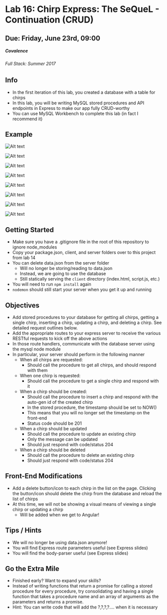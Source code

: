 # Lab 16: Chirp Express: The SeQueL - Continuation (CRUD)
## Due: Friday, June 23rd, 09:00
##### Covalence
###### Full Stack: Summer 2017

## Info
* In the first iteration of this lab, you created a database with a table for chirps
* In this lab, you will be writing MySQL stored procedures and API endpoints in Express to make our app fully CRUD-worthy
* You can use MySQL Workbench to complete this lab (in fact I recommend it)

## Example 
![Alt text](/chirp-1.png?raw=true "Example of Chirper")

![Alt text](/chirp-2.png?raw=true "Example of Chirper")

![Alt text](/chirp-3.png?raw=true "Example of Chirper")

![Alt text](/chirp-4.png?raw=true "Example of Chirper")

![Alt text](/chirp-5.png?raw=true "Example of Chirper")

![Alt text](/chirp-6.png?raw=true "Example of Chirper")

![Alt text](/chirp-7.png?raw=true "Example of Chirper")

![Alt text](/chirp-8.png?raw=true "Example of Chirper")

## Getting Started
* Make sure you have a .gitignore file in the root of this repository to ignore node_modules
* Copy your package.json, client, and server folders over to this project from lab 14
* You can delete data.json from the server folder
    * Will no longer be storing/reading to data.json
    * Instead, we are going to use the database
    * Still statically serving the `client` directory (index.html, script.js, etc.)
* You will need to run `npm install` again
* `nodemon` should still start your server when you get it up and running

## Objectives
* Add stored procedures to your database for getting all chirps, getting a single chirp, inserting a chirp, updating a chirp, and deleting a chirp. See detailed request outlines below.
* Add the appropriate routes to your express server to receive the various RESTful requests to kick off the above actions
* In those route handlers, communicate with the database server using the mysql node module
* In particular, your server should perform in the following manner
    * When all chirps are requested:
        * Should call the procedure to get all chirps, and should respond with them
    * When one chirp is requested:
        * Should call the procedure to get a single chirp and respond with it
    * When a chirp should be created:
        * Should call the procedure to insert a chirp and respond with the auto-gen id of the created chirp
        * In the stored procedure, the timestamp should be set to NOW()
        * This means that you will no longer set the timestamp on the front-end
        * Status code should be 201
    * When a chirp should be updated
        * Should call the procedure to update an existing chirp
        * Only the message can be updated
        * Should just respond with code/status 204
    * When a chirp should be deleted
        * Should call the procedure to delete an existing chirp
        * Should just respond with code/status 204

## Front-End Modifications
* Add a delete button/icon to each chirp in the list on the page. Clicking the button/icon should delete the chirp from the database and reload the list of chirps
* At this time, we will not be showing a visual means of viewing a single chirp or updating a chirp
    * Will be added when we get to Angular!

## Tips / Hints
* We will no longer be using data.json anymore!
* You will find Express route parameters useful (see Express slides)
* You will find the body-parser useful (see Express slides)

## Go the Extra Mile
* Finished early? Want to expand your skills?
* Instead of writing functions that return a promise for calling a stored procedure for every procedure, try consolidating and having a single function that takes a procedure name and an array of arguments as the parameters and returns a promise.
* Hint: You can write code that will add the ?,?,?,?.... when it is necessary
